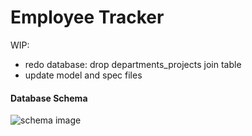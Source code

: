 # Employee Tracker

WIP:

* redo database: drop departments_projects join table
* update model and spec files


#### Database Schema
![schema image](/app/assets/images/employee_schema.png)